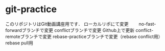 # git-practice
このリポジトリはGit動画講座用です．
ローカルリポにて変更　　
no-fast-forwardブランチで変更
conflictブランチで変更
Github上で更新
conflict-remoteブランチで変更
rebase-practiceブランチで変更（rebase conflict用）
rebase pull用
